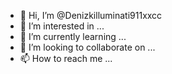 - 👋 Hi, I’m @Denizkilluminati911xxcc
- 👀 I’m interested in ...
- 🌱 I’m currently learning ...
- 💞️ I’m looking to collaborate on ...
- 📫 How to reach me ...

<!---
Denizkilluminati911xxcc/Denizkilluminati911xxcc is a ✨ special ✨ repository because its `README.md` (this file) appears on your GitHub profile.
You can click the Preview link to take a look at your changes.
--->

